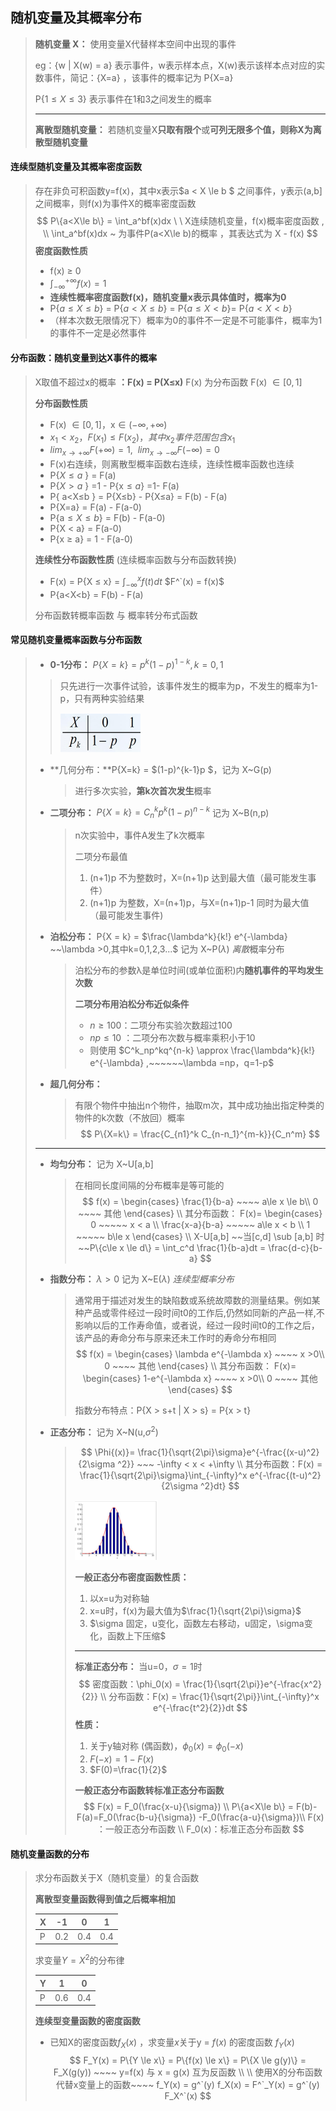 ##  随机变量及其概率分布

> **随机变量 X：**  使用变量X代替样本空间中出现的事件
>
> eg：{w | X(w) = a} 表示事件，w表示样本点，X(w)表示该样本点对应的实数事件，简记：{X=a} ，该事件的概率记为 P{X=a}
>
> P{$1\le X \le 3$} 表示事件在1和3之间发生的概率
>
> ---
>
> **离散型随机变量：** 若随机变量X**只取有限个**或**可列无限多个值，则称X为离散型随机变量**
>
> 

#### **连续型随机变量及其概率密度函数**

> 存在非负可积函数y=f(x)，其中x表示$a < X \le b $ 之间事件，y表示(a,b]之间概率，则f(x)为事件X的概率密度函数
> $$
> P\{a<X\le b\} = \int_a^bf(x)dx \ \ X连续随机变量，f(x)概率密度函数 , \\ \int_a^bf(x)dx ~ 为事件P(a<X\le b)的概率 ，其表达式为 X - f(x)
> $$
> **密度函数性质**
>
> - f(x) $\ge$ 0
> - $\int_{-\infty}^{+\infty}f(x) =1$
> - **连续性概率密度函数f(x)，随机变量x表示具体值时，概率为0**   
> - P{$a\le X \le b$} = P{$a< X \le b$} = P{$a\le X < b$}= P{$a< X < b$} 
> - （样本次数无限情况下）概率为0的事件不一定是不可能事件，概率为1的事件不一定是必然事件

#### **分布函数**：随机变量到达X事件的概率

> X取值不超过x的概率 **：F(x) = P(X$\le$x)**   F(x) 为分布函数 F(x) $\in [0,1]$
>
> **分布函数性质**
>
> - F(x) $\in [0,1]$，x$\in (-\infty,+\infty)$
> - $x_1<x_2，F(x_1)\le F(x_2)，其中x_2事件范围包含x_1$
> - $lim_{x\to +\infty}F(+\infty) = 1,~~lim_{x\to -\infty}F(-\infty) = 0$
> - F(x)右连续，则离散型概率函数右连续，连续性概率函数也连续
> - P{$X \le a$ } = F(a) 
> - P{$X > a$ } =1 - P{x$\le a$} =1- F(a) 
> - P{ a<X$\le$b } = P{X$\le$b} - P{X$\le$a} = F(b) - F(a)
> - P{X=a} = F(a) - F(a-0)
> - P{a$\le X \le b$} = F(b) - F(a-0)
> - P{X < a} = F(a-0)
> - P{x $\ge$ a} = 1 - F(a-0)
>
> **连续性分布函数性质** (连续概率函数与分布函数转换)
>
> - F(x) = P{X $\le$ x}  = $\int_{-\infty}^x f(t)dt$     $F^`(x) = f(x)$
> - P{a<X<b} = F(b) - F(a)
>
> 分布函数转概率函数 与 概率转分布式函数

#### **常见随机变量概率函数与分布函数**

> - **0-1分布：** $P\{X=k\} = p^k(1-p)^{1-k},k=0,1$  
>
> > 只先进行一次事件试验，该事件发生的概率为p，不发生的概率为1-p，只有两种实验结果
> >
> > <img src="img\image-20220908150921897.png" alt="image-20220908150921897" style="zoom:50%;" /> 
>
> - **几何分布：**P{X=k} = $(1-p)^{k-1}p $，记为 X~G(p)
>
>   > 进行多次实验，**第k次首次发生**概率
>
> - **二项分布：** $P\{X=k\}=C_{n}^k p^k(1-p)^{n-k}$  记为 X~B(n,p) 
>
>   > n次实验中，事件A发生了k次概率
>   >
>   > 
>   >
>   > 二项分布最值
>   >
>   > 1. (n+1)p 不为整数时，X=(n+1)p 达到最大值（最可能发生事件）
>   > 2. (n+1)p 为整数，X=(n+1)p，与X=(n+1)p-1 同时为最大值（最可能发生事件)
>   >
>   > 
>
> - **泊松分布：** P{X = k} = $\frac{\lambda^k}{k!} e^{-\lambda} ~~\lambda >0,其中k=0,1,2,3...$ 记为 X~P($\lambda$)  *离散*概率分布
>
>   > 泊松分布的参数λ是单位时间(或单位面积)内**随机事件的平均发生次数**
>   >
>   > 
>   >
>   > **二项分布用泊松分布近似条件**
>   >
>   > - $n\ge 100$：二项分布实验次数超过100
>   > - $np \le 10$ ：二项分布次数与概率乘积小于10
>   > - 则使用   $C^k_np^kq^{n-k} \approx \frac{\lambda^k}{k!} e^{-\lambda} ,~~~~~~\lambda =np，q=1-p$
>
> - **超几何分布：**
>
>   > 有限个物件中抽出n个物件，抽取m次，其中成功抽出指定种类的物件的k次数（不放回）概率
>   > $$
>   > P\{X=k\} = \frac{C_{n1}^k C_{n-n_1}^{m-k}}{C_n^m}
>   > $$
>   > 
>
> ---
>
> - **均匀分布：** 记为 X~U[a,b]  
>
>   > 在相同长度间隔的分布概率是等可能的
>   > $$
>   > f(x) = \begin{cases} 
>   > \frac{1}{b-a}  ~~~~ a\le x \le b\\
>   > 0  ~~~~ 其他
>   > \end{cases} \\
>   > 其分布函数： F(x)=  \begin{cases} 
>   > 0  ~~~~~ x < a \\
>   > \frac{x-a}{b-a} ~~~~~ a\le x < b \\ 
>   > 1  ~~~~~ b\le x
>   > \end{cases}  \\
>   > X-U[a,b] ~~当[c,d] \sub [a,b] 时 ~~P\{c\le x \le d\} = \int_c^d \frac{1}{b-a}dt = \frac{d-c}{b-a}
>   > $$
>   >
>
> - **指数分布：**  $\lambda >0$ 记为 X~E($\lambda$) *连续型概率分布*
>
>   > 通常用于描述对发生的缺陷数或系统故障数的测量结果。例如某种产品或零件经过一段时间t0的工作后,仍然如同新的产品一样,不影响以后的工作寿命值，或者说，经过一段时间t0的工作之后，该产品的寿命分布与原来还未工作时的寿命分布相同
>   > $$
>   > f(x) = \begin{cases} 
>   > \lambda e^{-\lambda x} ~~~~  x >0\\
>   > 0  ~~~~ 其他
>   > \end{cases} \\
>   >  其分布函数： F(x)=  \begin{cases} 
>   > 1-e^{-\lambda x} ~~~~  x >0\\
>   > 0  ~~~~ 其他
>   > \end{cases}
>   >$$
>   > 
>   >指数分布特点：P{X > s+t | X > s} = P{x > t}
>   > 
>
> - **正态分布：** 记为 X~N(u,$\sigma^2$)   
>
>   > $$
>   > \Phi{(x)}= \frac{1}{\sqrt{2\pi}\sigma}e^{-\frac{(x-u)^2}{2\sigma ^2}} ~~~ -\infty < x < +\infty \\
>   > 其分布函数：F(x) = \frac{1}{\sqrt{2\pi}\sigma}\int_{-\infty}^x e^{-\frac{(t-u)^2}{2\sigma ^2}dt}
>   > $$
>   >
>   > <img src="img\image-20220908172002368.png" alt="image-20220908172002368" style="zoom:50%;" /> 
>   >
>   > **一般正态分布密度函数性质：**
>   >
>   > 1. 以x=u为对称轴
>   > 2. x=u时，f(x)为最大值为$\frac{1}{\sqrt{2\pi}\sigma}$
>   > 3. $\sigma 固定，u变化，函数左右移动，u固定，\sigma变化，函数上下压缩$
>   >
>   > ---
>   >
>   > **标准正态分布：** 当u=0，$\sigma =1$时
>   > $$
>   > 密度函数：\phi_0(x) = \frac{1}{\sqrt{2\pi}}e^{-\frac{x^2} {2}} \\
>   > 分布函数：F(x) = \frac{1}{\sqrt{2\pi}}\int_{-\infty}^x e^{-\frac{t^2}{2}}dt
>   > $$
>   > **性质：**
>   >
>   > 1. 关于y轴对称 (偶函数)，$\phi_0(x)=\phi_0(-x)$
>   > 2. $F(-x)=1-F(x)$
>   > 3. $F(0)=\frac{1}{2}$
>   >
>   > 
>   >
>   > **一般正态分布函数转标准正态分布函数** 
>   > $$
>   > F(x) = F_0(\frac{x-u}{\sigma}) \\ 
>   > P\{a<X\le b\} = F(b)-F(a)=F_0(\frac{b-u}{\sigma}) -F_0(\frac{a-u}{\sigma})\\
>   > F(x) ：一般正态分布函数 \\
>   > F_0(x)：标准正态分布函数
>   > $$

#### **随机变量函数的分布**

> 求分布函数关于X（随机变量）的复合函数
>
> **离散型变量函数得到值之后概率相加**
>
> | X    | -1   | 0    | 1    |
> | ---- | ---- | ---- | ---- |
> | P    | 0.2  | 0.4  | 0.4  |
>
> 求变量$Y=X^2$的分布律
>
> | Y    | 1    | 0    |
> | ---- | ---- | ---- |
> | P    | 0.6  | 0.4  |
>
> 
>
> **连续型变量函数的密度函数**
> 
> - 已知X的密度函数$f_X(x)$ ，求变量$x$关于y = $f(x)$ 的密度函数 $f_Y(x)$
>   $$
>   F_Y(x) = P\{Y \le x\} = P\{f(x) \le x\} = P\{X \le g(y)\} = F_X(g(y)) ~~~~ y=f(x) 与 x = g(x) 互为反函数 \\ \\
>   使用X的分布函数代替x变量上的函数~~~~
>   f_Y(x) = g^`(y) f_X(x) =  F^`_Y(x) =  g^`(y) F_X^`(x)
>   $$
>   







